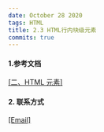 ```yaml
---
date: October 28 2020
tags: HTML
title: 2.3 HTML行内块级元素
commits: true
---
```


#### 1.参考文档

[[二、HTML 元素]](https://web-oyster.github.io/2020/10/28/HTML/Tutorial/%E5%9B%9B%E3%80%81HTML%20%E5%85%83%E7%B4%A0/)

#### 2. 联系方式

[[Email]](yuanmin8888@outlook.com)
